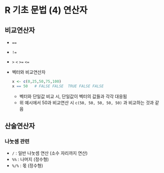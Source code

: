 # R 기초 문법 (4) 연산자

## 비교연산자

* `==`
* `!=`
* `>`  `<`  `>=`  `<=`

* 벡터와 비교연산자

  ```R
  x <- c(0,25,50,75,100)
  x == 50   # FALSE FALSE  TRUE FALSE FALSE
  ```

  * 벡터와 단일값 비교 시, 단일값이 벡터의 값들과 각각 대응됨
  * 위 예시에서 50과 비교연산 시 `c(50, 50, 50, 50, 50)` 과 비교하는 것과 같음



## 산술연산자

### 나눗셈 관련

* `/` :  일반 나눗셈 연산 (소수 자리까지 연산)
* `%%` :  나머지 (정수형)
* `%/%` :  몫 (정수형)